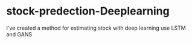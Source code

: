 # stock-predection-Deeplearning
I've created a method for estimating stock with deep learning use LSTM and GANS
